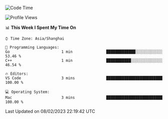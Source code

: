 <!--START_SECTION:waka-->
![Code Time](http://img.shields.io/badge/Code%20Time-455%20hrs%2010%20mins-blue)

![Profile Views](http://img.shields.io/badge/Profile%20Views-0-blue)

📊 **This Week I Spent My Time On** 

```text
⌚︎ Time Zone: Asia/Shanghai

💬 Programming Languages: 
Go                       1 min               █████████████░░░░░░░░░░░░   53.46 % 
C++                      1 min               ███████████░░░░░░░░░░░░░░   46.54 % 

🔥 Editors: 
VS Code                  3 mins              █████████████████████████   100.00 % 

💻 Operating System: 
Mac                      3 mins              █████████████████████████   100.00 % 

```


 Last Updated on 08/02/2023 22:19:42 UTC
<!--END_SECTION:waka-->